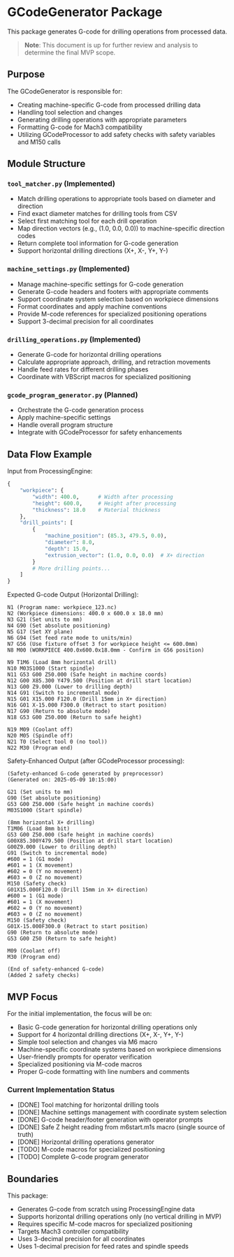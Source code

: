 # GCodeGenerator Package

This package generates G-code for drilling operations from processed data.

> **Note**: This document is up for further review and analysis to determine the final MVP scope.

## Purpose

The GCodeGenerator is responsible for:
- Creating machine-specific G-code from processed drilling data
- Handling tool selection and changes
- Generating drilling operations with appropriate parameters
- Formatting G-code for Mach3 compatibility
- Utilizing GCodeProcessor to add safety checks with safety variables and M150 calls

## Module Structure

### `tool_matcher.py` (Implemented)
- Match drilling operations to appropriate tools based on diameter and direction
- Find exact diameter matches for drilling tools from CSV
- Select first matching tool for each drill operation
- Map direction vectors (e.g., (1.0, 0.0, 0.0)) to machine-specific direction codes
- Return complete tool information for G-code generation
- Support horizontal drilling directions (X+, X-, Y+, Y-)

### `machine_settings.py` (Implemented)
- Manage machine-specific settings for G-code generation
- Generate G-code headers and footers with appropriate comments
- Support coordinate system selection based on workpiece dimensions
- Format coordinates and apply machine conventions
- Provide M-code references for specialized positioning operations
- Support 3-decimal precision for all coordinates

### `drilling_operations.py` (Implemented)
- Generate G-code for horizontal drilling operations
- Calculate appropriate approach, drilling, and retraction movements
- Handle feed rates for different drilling phases
- Coordinate with VBScript macros for specialized positioning

### `gcode_program_generator.py` (Planned)
- Orchestrate the G-code generation process
- Apply machine-specific settings
- Handle overall program structure
- Integrate with GCodeProcessor for safety enhancements

## Data Flow Example

Input from ProcessingEngine:
```python
{
    "workpiece": {
        "width": 400.0,      # Width after processing
        "height": 600.0,     # Height after processing
        "thickness": 18.0    # Material thickness
    },
    "drill_points": [
        {
            "machine_position": (85.3, 479.5, 0.0),
            "diameter": 8.0,
            "depth": 15.0,
            "extrusion_vector": (1.0, 0.0, 0.0)  # X+ direction
        }
        # More drilling points...
    ]
}
```

Expected G-code Output (Horizontal Drilling):
```
N1 (Program name: workpiece_123.nc)
N2 (Workpiece dimensions: 400.0 x 600.0 x 18.0 mm)
N3 G21 (Set units to mm)
N4 G90 (Set absolute positioning)
N5 G17 (Set XY plane)
N6 G94 (Set feed rate mode to units/min)
N7 G56 (Use fixture offset 3 for workpiece height <= 600.0mm)
N8 M00 (WORKPIECE 400.0x600.0x18.0mm - Confirm in G56 position)

N9 T1M6 (Load 8mm horizontal drill)
N10 M03S1000 (Start spindle)
N11 G53 G00 Z50.000 (Safe height in machine coords)
N12 G00 X85.300 Y479.500 (Position at drill start location)
N13 G00 Z9.000 (Lower to drilling depth)
N14 G91 (Switch to incremental mode)
N15 G01 X15.000 F120.0 (Drill 15mm in X+ direction)
N16 G01 X-15.000 F300.0 (Retract to start position)
N17 G90 (Return to absolute mode)
N18 G53 G00 Z50.000 (Return to safe height)

N19 M09 (Coolant off)
N20 M05 (Spindle off)
N21 T0 (Select tool 0 (no tool))
N22 M30 (Program end)
```

Safety-Enhanced Output (after GCodeProcessor processing):
```
(Safety-enhanced G-code generated by preprocessor)
(Generated on: 2025-05-09 10:15:00)

G21 (Set units to mm)
G90 (Set absolute positioning)
G53 G00 Z50.000 (Safe height in machine coords)
M03S1000 (Start spindle)

(8mm horizontal X+ drilling)
T1M06 (Load 8mm bit)
G53 G00 Z50.000 (Safe height in machine coords)
G00X85.300Y479.500 (Position at drill start location)
G00Z9.000 (Lower to drilling depth)
G91 (Switch to incremental mode)
#600 = 1 (G1 mode)
#601 = 1 (X movement)
#602 = 0 (Y no movement)
#603 = 0 (Z no movement)
M150 (Safety check)
G01X15.000F120.0 (Drill 15mm in X+ direction)
#600 = 1 (G1 mode)
#601 = 1 (X movement)
#602 = 0 (Y no movement)
#603 = 0 (Z no movement)
M150 (Safety check)
G01X-15.000F300.0 (Retract to start position)
G90 (Return to absolute mode)
G53 G00 Z50 (Return to safe height)

M09 (Coolant off)
M30 (Program end)

(End of safety-enhanced G-code)
(Added 2 safety checks)
```

## MVP Focus

For the initial implementation, the focus will be on:
- Basic G-code generation for horizontal drilling operations only
- Support for 4 horizontal drilling directions (X+, X-, Y+, Y-)
- Simple tool selection and changes via M6 macro
- Machine-specific coordinate systems based on workpiece dimensions
- User-friendly prompts for operator verification
- Specialized positioning via M-code macros
- Proper G-code formatting with line numbers and comments

### Current Implementation Status
- [DONE] Tool matching for horizontal drilling tools
- [DONE] Machine settings management with coordinate system selection
- [DONE] G-code header/footer generation with operator prompts
- [DONE] Safe Z height reading from m6start.m1s macro (single source of truth)
- [DONE] Horizontal drilling operations generator
- [TODO] M-code macros for specialized positioning
- [TODO] Complete G-code program generator

## Boundaries

This package:
- Generates G-code from scratch using ProcessingEngine data
- Supports horizontal drilling operations only (no vertical drilling in MVP)
- Requires specific M-code macros for specialized positioning
- Targets Mach3 controller compatibility
- Uses 3-decimal precision for all coordinates
- Uses 1-decimal precision for feed rates and spindle speeds